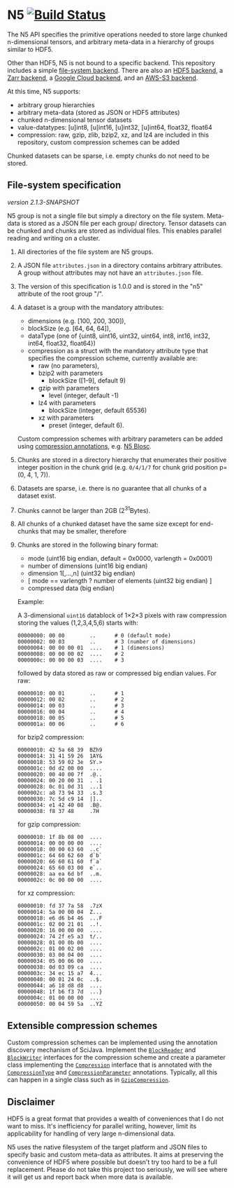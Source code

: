 # N5 [![Build Status](https://travis-ci.com/saalfeldlab/n5.svg?branch=master)](https://travis-ci.com/saalfeldlab/n5)

The N5 API specifies the primitive operations needed to store large chunked n-dimensional tensors, and arbitrary meta-data in a hierarchy of groups similar to HDF5.

Other than HDF5, N5 is not bound to a specific backend.  This repository includes a simple [file-system backend](#file-system-specification).  There are also an [HDF5 backend](https://github.com/saalfeldlab/n5-hdf5), a [Zarr backend](https://github.com/saalfeldlab/n5-zarr), a [Google Cloud backend](https://github.com/saalfeldlab/n5-google-cloud), and an [AWS-S3 backend](https://github.com/saalfeldlab/n5-aws-s3).

At this time, N5 supports:

* arbitrary group hierarchies
* arbitrary meta-data (stored as JSON or HDF5 attributes)
* chunked n-dimensional tensor datasets
* value-datatypes: [u]int8, [u]int16, [u]int32, [u]int64, float32, float64
* compression: raw, gzip, zlib, bzip2, xz, and lz4 are included in this repository, custom compression schemes can be added

Chunked datasets can be sparse, i.e. empty chunks do not need to be stored.

## File-system specification

*version 2.1.3-SNAPSHOT*

N5 group is not a single file but simply a directory on the file system.  Meta-data is stored as a JSON file per each group/ directory.  Tensor datasets can be chunked and chunks are stored as individual files.  This enables parallel reading and writing on a cluster.

1. All directories of the file system are N5 groups.
2. A JSON file `attributes.json` in a directory contains arbitrary attributes.  A group without attributes may not have an `attributes.json` file.
3. The version of this specification is 1.0.0 and is stored in the "n5" attribute of the root group "/".
4. A dataset is a group with the mandatory attributes:
   * dimensions (e.g. [100, 200, 300]),
   * blockSize (e.g. [64, 64, 64]),
   * dataType (one of {uint8, uint16, uint32, uint64, int8, int16, int32, int64, float32, float64})
   * compression as a struct with the mandatory attribute type that specifies the compression scheme, currently available are:
     * raw (no parameters),
     * bzip2 with parameters
       * blockSize ([1-9], default 9)
     * gzip with parameters
       * level (integer, default -1)
     * lz4 with parameters
       * blockSize (integer, default 65536)
     * xz with parameters
       * preset (integer, default 6).
       
   Custom compression schemes with arbitrary parameters can be added using [compression annotations](#extensible-compression-schemes), e.g. [N5 Blosc](https://github.com/saalfeldlab/n5-blosc).
5. Chunks are stored in a directory hierarchy that enumerates their positive integer position in the chunk grid (e.g. `0/4/1/7` for chunk grid position p=(0, 4, 1, 7)).
6. Datasets are sparse, i.e. there is no guarantee that all chunks of a dataset exist.
7. Chunks cannot be larger than 2GB (2<sup>31</sup>Bytes).
8. All chunks of a chunked dataset have the same size except for end-chunks that may be smaller, therefore
9. Chunks are stored in the following binary format:
    * mode (uint16 big endian, default = 0x0000, varlength = 0x0001)
    * number of dimensions (uint16 big endian)
    * dimension 1[,...,n] (uint32 big endian)
    * [ mode == varlength ? number of elements (uint32 big endian) ]
    * compressed data (big endian)
    
    Example:
    
    A 3-dimensional `uint16` datablock of 1&times;2&times;3 pixels with raw compression storing the values (1,2,3,4,5,6) starts with:
    
    ```hexdump
    00000000: 00 00        ..      # 0 (default mode)
    00000002: 00 03        ..      # 3 (number of dimensions)
    00000004: 00 00 00 01  ....    # 1 (dimensions)
    00000008: 00 00 00 02  ....    # 2
    0000000c: 00 00 00 03  ....    # 3
    ```
    
    followed by data stored as raw or compressed big endian values.  For raw:
    
    ```hexdump
    00000010: 00 01        ..      # 1
    00000012: 00 02        ..      # 2
    00000014: 00 03        ..      # 3
    00000016: 00 04        ..      # 4
    00000018: 00 05        ..      # 5
    0000001a: 00 06        ..      # 6
    ```
    
    for bzip2 compression:
    
    ```hexdump
    00000010: 42 5a 68 39  BZh9
    00000014: 31 41 59 26  1AY&
    00000018: 53 59 02 3e  SY.>
    0000001c: 0d d2 00 00  ....
    00000020: 00 40 00 7f  .@..
    00000024: 00 20 00 31  . .1
    00000028: 0c 01 0d 31  ...1
    0000002c: a8 73 94 33  .s.3
    00000030: 7c 5d c9 14  |]..
    00000034: e1 42 40 08  .B@.
    00000038: f8 37 48     .7H

    ```
    
    for gzip compression:
    
    ```hexdump
    00000010: 1f 8b 08 00  ....
    00000014: 00 00 00 00  ....
    00000018: 00 00 63 60  ..c`
    0000001c: 64 60 62 60  d`b`
    00000020: 66 60 61 60  f`a`
    00000024: 65 60 03 00  e`..
    00000028: aa ea 6d bf  ..m.
    0000002c: 0c 00 00 00  ....
    ```
    
    for xz compression:
    
    ```hexdump
    00000010: fd 37 7a 58  .7zX
    00000014: 5a 00 00 04  Z...
    00000018: e6 d6 b4 46  ...F
    0000001c: 02 00 21 01  ..!.
    00000020: 16 00 00 00  ....
    00000024: 74 2f e5 a3  t/..
    00000028: 01 00 0b 00  ....
    0000002c: 01 00 02 00  ....
    00000030: 03 00 04 00  ....
    00000034: 05 00 06 00  ....
    00000038: 0d 03 09 ca  ....
    0000003c: 34 ec 15 a7  4...
    00000040: 00 01 24 0c  ..$.
    00000044: a6 18 d8 d8  ....
    00000048: 1f b6 f3 7d  ...}
    0000004c: 01 00 00 00  ....
    00000050: 00 04 59 5a  ..YZ
    ```
    
## Extensible compression schemes

Custom compression schemes can be implemented using the annotation discovery mechanism of SciJava.  Implement the [`BlockReader`](https://github.com/saalfeldlab/n5/blob/master/src/main/java/org/janelia/saalfeldlab/n5/BlockReader.java) and [`BlockWriter`](https://github.com/saalfeldlab/n5/blob/master/src/main/java/org/janelia/saalfeldlab/n5/BlockWriter.java) interfaces for the compression scheme and create a parameter class implementing the [`Compression`](https://github.com/saalfeldlab/n5/blob/master/src/main/java/org/janelia/saalfeldlab/n5/Compression.java) interface that is annotated with the [`CompressionType`](https://github.com/saalfeldlab/n5/blob/master/src/main/java/org/janelia/saalfeldlab/n5/Compression.java#L51) and [`CompressionParameter`](https://github.com/saalfeldlab/n5/blob/master/src/main/java/org/janelia/saalfeldlab/n5/Compression.java#L63) annotations.  Typically, all this can happen in a single class such as in [`GzipCompression`](https://github.com/saalfeldlab/n5/blob/master/src/main/java/org/janelia/saalfeldlab/n5/GzipCompression.java).

## Disclaimer

HDF5 is a great format that provides a wealth of conveniences that I do not want to miss.  It's inefficiency for parallel writing, however, limit its applicability for handling of very large n-dimensional data.

N5 uses the native filesystem of the target platform and JSON files to specify basic and custom meta-data as attributes.  It aims at preserving the convenience of HDF5 where possible but doesn't try too hard to be a full replacement.
Please do not take this project too seriously, we will see where it will get us and report back when more data is available.
